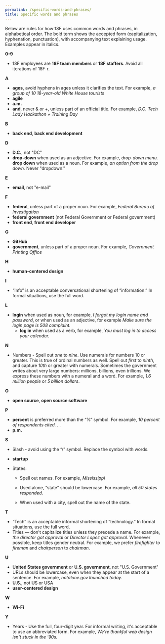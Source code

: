 ```yaml
---
permalink: /specific-words-and-phrases/
title: Specific words and phrases
---
```

Below are rules for how 18F uses common words and phrases, in
alphabetical order. The bold term shows the accepted form
(capitalization, hyphenation, punctuation), with accompanying text
explaining usage. Examples appear in italics.

**0-9**

-   18F employees are **18F team members** or **18F staffers**. Avoid all iterations of 18F-r.

**A**

-   **ages**, avoid hyphens in ages unless it clarifies the text. For example, *a group of 10 18-year-old White House tourists*
-   **agile**
-   **a.m.**
-   **and**, never & or +, unless part of an official title. For example, *D.C. Tech Lady Hackathon + Training Day*

**B**

-   **back end**, **back end development**

**D**

-   **D.C.**, not "DC"
-   **drop-down** when used as an adjective. For example, *drop-down menu.* **drop down** when used as a noun. For example, *an option from the drop down.* Never "dropdown."

**E**

-   **email**, not "e-mail"

**F**

-   **federal**, unless part of a proper noun. For example, *Federal Bureau of Investigation*
-   **federal government** (not Federal Government or Federal government)
-   **front end**, **front end developer**

**G**

-   **GitHub**
-   **government**, unless part of a proper noun. For example, *Government Printing Office*

**H**

-   **human-centered design**

**I**

-   “Info” is an acceptable conversational shortening of “information.” In formal situations, use the full word.

**L**

-   **login** when used as noun, for example, *I forgot my login name and password*, or when used as an adjective, for example *Make sure the login page is 508 complaint.*
      - **log in** when used as a verb, for example, *You must log in to access your calendar.*

**N**

-   Numbers - Spell out *one* to *nine*. Use numerals for numbers 10 or greater. This is true of ordinal numbers as well. Spell out *first* to *ninth*, and capture *10th* or greater with numerals. Sometimes the government writes about very large numbers: millions, billions, even trillions. We express these numbers with a numeral and a word. For example, *1.6 million people* or *5 billion dollars*.

**O**

-   **open source**, **open source software**

**P**

-   **percent** is preferred more than the “%” symbol. For example, *10 percent of respondents cited. . .*
-   **p.m.**


**S**

-   Slash - avoid using the “/” symbol. Replace the symbol with words.
-   **startup**
-   States:

    -   Spell out names. For example, *Mississippi*

    -   Used alone, “state” should be lowercase. For example, *all 50 states responded*.

    -   When used with a city, spell out the name of the state.

**T**

-   “Tech” is an acceptable informal shortening of “technology.” In formal situations, use the full word.
-   Titles — don't capitalize titles unless they precede a name. For example, *the director got approval* or *Director Lopez got approval*. Whenever possible, keep titles gender neutral. For example, we prefer *firefighter* to *fireman* and *chairperson* to *chairman*.

**U**

-   **United States government** or **U.S. government**, not "U.S. Government"
-   URLs should be lowercase, even when they appear at the start of a sentence. For example, *notalone.gov launched today*.
-   **U.S.**, not US or USA
-   **user-centered design**

**W**

-   **Wi-Fi**

**Y**

-   Years - Use the full, four-digit year. For informal writing, it's acceptable to use an abbreviated form. For example, *We're thankful web design isn't stuck in the '90s.*
